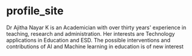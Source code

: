 # profile_site
Dr Ajitha Nayar K is an Academician with over thirty years' experience in teaching, research and administration.  Her interests are Technology applications in Education and ESD. The possible interventions and contributions of AI and Machine learning in education is of  new interest 
